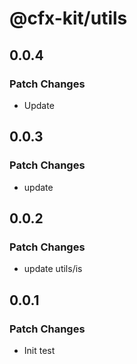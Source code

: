 # @cfx-kit/utils

## 0.0.4

### Patch Changes

- Update

## 0.0.3

### Patch Changes

- update

## 0.0.2

### Patch Changes

- update utils/is

## 0.0.1

### Patch Changes

- Init test
